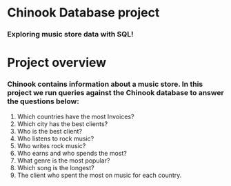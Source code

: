 # Chinook Database project
### Exploring music store data with SQL!

# Project overview
### Chinook contains information about a music store. In this project we run queries against the Chinook database to answer the questions below:

1. Which countries have the most Invoices?
2. Which city has the best clients?
3. Who is the best client?
4. Who listens to rock music?
5. Who writes rock music?
6. Who earns and who spends the most?
7. What genre is the most popular?
8. Which song is the longest?
9. The client who spent the most on music for each country.

